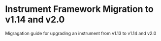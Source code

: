 # Instrument Framework Migration to v1.14 and v2.0
Migragation guide for upgrading an instrument from v1.13 to v1.14 and v2.0
